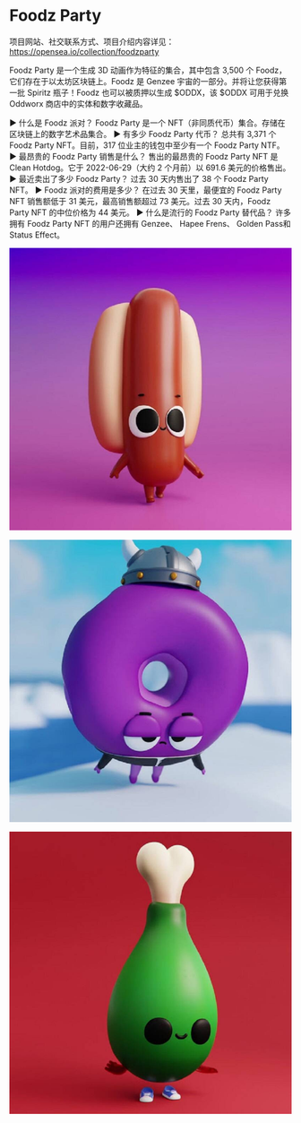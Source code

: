 # Foodz Party

项目网站、社交联系方式、项目介绍内容详见：https://opensea.io/collection/foodzparty

Foodz Party 是一个生成 3D 动画作为特征的集合，其中包含 3,500 个 Foodz，它们存在于以太坊区块链上。Foodz 是 Genzee 宇宙的一部分。并将让您获得第一批 Spiritz 瓶子！Foodz 也可以被质押以生成 $ODDX，该 $ODDX 可用于兑换 Oddworx 商店中的实体和数字收藏品。

▶ 什么是 Foodz 派对？
Foodz Party 是一个 NFT（非同质代币）集合。存储在区块链上的数字艺术品集合。
▶ 有多少 Foodz Party 代币？
总共有 3,371 个 Foodz Party NFT。目前，317 位业主的钱包中至少有一个 Foodz Party NTF。
▶ 最昂贵的 Foodz Party 销售是什么？
售出的最昂贵的 Foodz Party NFT 是 Clean Hotdog。它于 2022-06-29（大约 2 个月前）以 691.6 美元的价格售出。
▶ 最近卖出了多少 Foodz Party？
过去 30 天内售出了 38 个 Foodz Party NFT。
▶ Foodz 派对的费用是多少？
在过去 30 天里，最便宜的 Foodz Party NFT 销售额低于 31 美元，最高销售额超过 73 美元。过去 30 天内，Foodz Party NFT 的中位价格为 44 美元。
▶ 什么是流行的 Foodz Party 替代品？
许多拥有 Foodz Party NFT 的用户还拥有 Genzee、 Hapee Frens、 Golden Pass和 Status Effect。

![nft](01.jpg)

![nft](02.jpg)

![nft](03.jpg)




